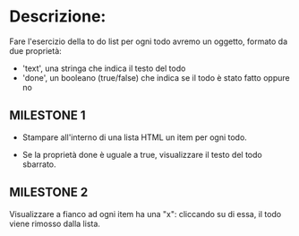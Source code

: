 # Descrizione:

Fare l'esercizio della to do list per ogni todo avremo un oggetto, formato da due proprietà:

- 'text', una stringa che indica il testo del todo
- 'done', un booleano (true/false) che indica se il todo è stato fatto oppure no

## MILESTONE 1

- Stampare all'interno di una lista HTML un item per ogni todo.

- Se la proprietà done è uguale a true, visualizzare il testo del todo sbarrato.

## MILESTONE 2

Visualizzare a fianco ad ogni item ha una "x": cliccando su di essa, il todo viene rimosso dalla lista.
